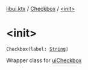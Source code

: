 [libui.ktx](../index.md) / [Checkbox](index.md) / [&lt;init&gt;](./-init-.md)

# &lt;init&gt;

`Checkbox(label: `[`String`](https://kotlinlang.org/api/latest/jvm/stdlib/kotlin/-string/index.html)`)`

Wrapper class for [uiCheckbox](../../libui/ui-checkbox.md)

